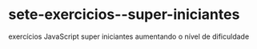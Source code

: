# sete-exercicios--super-iniciantes
exercícios JavaScript super iniciantes aumentando o nível de dificuldade

